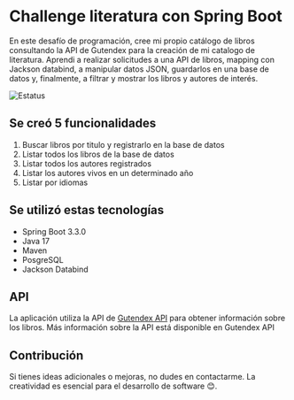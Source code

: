 
# Challenge literatura con Spring Boot

En este desafío de programación, cree mi propio catálogo de libros consultando la API de Gutendex para la creación de mi catalogo de literatura. Aprendi a realizar solicitudes a una API de libros, mapping con Jackson databind, a manipular datos JSON, guardarlos en una base de datos y, finalmente, a filtrar y mostrar los libros y autores de interés.

![Estatus](https://img.shields.io/badge/STATUS-FINALIZADO-green)

## Se creó 5 funcionalidades

1. Buscar libros por titulo y registrarlo en la base de datos
2. Listar todos los libros de la base de datos
3. Listar todos los autores registrados
4. Listar los autores vivos en un determinado año
5. Listar por idiomas

## Se utilizó estas tecnologías

* Spring Boot 3.3.0
* Java 17
* Maven
* PosgreSQL
* Jackson Databind

## API

La aplicación utiliza la API de [Gutendex API](https://gutendex.com) para obtener información sobre los libros. Más información sobre la API está disponible en Gutendex API

## Contribución

Si tienes ideas adicionales o mejoras, no dudes en contactarme. La creatividad es esencial para el desarrollo de software 😊.

